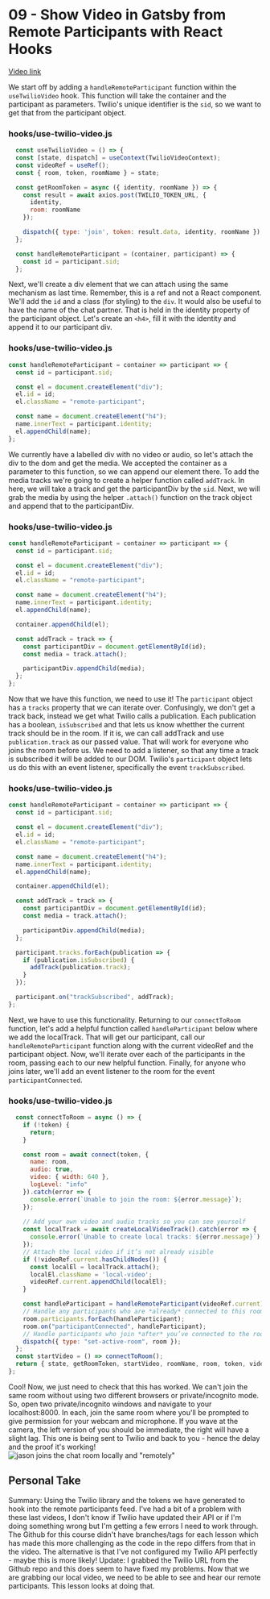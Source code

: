 # 09 - Show Video in Gatsby from Remote Participants with React Hooks

[Video link](https://egghead.io/lessons/gatsby-show-video-in-gatsby-from-remote-participants-with-react-hooks)

We start off by adding a `handleRemoteParticipant` function within the `useTwilioVideo` hook. This function will take the container and the participant as parameters.
Twilio's unique identifier is the `sid`, so we want to get that from the participant object.

### hooks/use-twilio-video.js

```jsx
  const useTwilioVideo = () => {
  const [state, dispatch] = useContext(TwilioVideoContext);
  const videoRef = useRef();
  const { room, token, roomName } = state; 

  const getRoomToken = async ({ identity, roomName }) => {
    const result = await axios.post(TWILIO_TOKEN_URL, {
      identity,
      room: roomName
    });

    dispatch({ type: 'join', token: result.data, identity, roomName });
  };

  const handleRemoteParticipant = (container, participant) => {
    const id = participant.sid;
  };
```

Next, we'll create a div element that we can attach using the same mechanism as last time. Remember, this is a ref and not a React component. We'll add the `id` and a class (for styling) to the `div`.
It would also be useful to have the name of the chat partner. That is held in the identity property of the participant object. Let's create an `<h4>`, fill it with the identity and append it to our participant div.

### hooks/use-twilio-video.js

```jsx
const handleRemoteParticipant = container => participant => {
  const id = participant.sid;

  const el = document.createElement("div");
  el.id = id;
  el.className = "remote-participant";

  const name = document.createElement("h4");
  name.innerText = participant.identity;
  el.appendChild(name);
};
```

We currently have a labelled div with no video or audio, so let's attach the div to the dom and get the media.
We accepted the container as a parameter to this function, so we can append our element there.
To add the media tracks we're going to create a helper function called `addTrack`. In here, we will take a track and get the participantDiv by the `sid`. Next, we will grab the media by using the helper `.attach()` function on the track object and append that to the participantDiv.

### hooks/use-twilio-video.js

```jsx
const handleRemoteParticipant = container => participant => {
  const id = participant.sid;

  const el = document.createElement("div");
  el.id = id;
  el.className = "remote-participant";

  const name = document.createElement("h4");
  name.innerText = participant.identity;
  el.appendChild(name);

  container.appendChild(el);

  const addTrack = track => {
    const participantDiv = document.getElementById(id);
    const media = track.attach();

    participantDiv.appendChild(media);
  };
};
```

Now that we have this function, we need to use it! The `participant` object has a `tracks` property that we can iterate over. Confusingly, we don't get a track back, instead we get what Twilio calls a publication. Each publication has a boolean, `isSubscribed` and that lets us know whetther the current track should be in the room. If it is, we can call addTrack and use `publication.track` as our passed value.
That will work for everyone who joins the room before us. We need to add a listener, so that any time a track is subscribed it will be added to our DOM. Twilio's `participant` object lets us do this with an event listener, specifically the event `trackSubscribed`.

### hooks/use-twilio-video.js

```jsx
const handleRemoteParticipant = container => participant => {
  const id = participant.sid;

  const el = document.createElement("div");
  el.id = id;
  el.className = "remote-participant";

  const name = document.createElement("h4");
  name.innerText = participant.identity;
  el.appendChild(name);

  container.appendChild(el);

  const addTrack = track => {
    const participantDiv = document.getElementById(id);
    const media = track.attach();

    participantDiv.appendChild(media);
  };

  participant.tracks.forEach(publication => {
    if (publication.isSubscribed) {
      addTrack(publication.track);
    }
  });

  participant.on("trackSubscribed", addTrack);
};
```

Next, we have to use this functionality. Returning to our `connectToRoom` function, let's add a helpful function called `handleParticipant` below where we add the localTrack. That will get our participant, call our `handleRemoteParticipant` function along with the current videoRef and the participant object.
Now, we'll iterate over each of the participants in the room, passing each to our new helpful function. Finally, for anyone who joins later, we'll add an event listener to the room for the event `participantConnected`.

### hooks/use-twilio-video.js

```jsx
  const connectToRoom = async () => {
    if (!token) {
      return;
    }

    const room = await connect(token, {
      name: room,
      audio: true,
      video: { width: 640 },
      logLevel: "info"
    }).catch(error => {
      console.error(`Unable to join the room: ${error.message}`);
    });
    
    // Add your own video and audio tracks so you can see yourself
    const localTrack = await createLocalVideoTrack().catch(error => {
      console.error(`Unable to create local tracks: ${error.message}`);
    });
    // Attach the local video if it’s not already visible
    if (!videoRef.current.hasChildNodes()) {
      const localEl = localTrack.attach();
      localEl.className = 'local-video';
      videoRef.current.appendChild(localEl);
    }

    const handleParticipant = handleRemoteParticipant(videoRef.current);
    // Handle any participants who are *already* connected to this room
    room.participants.forEach(handleParticipant);
    room.on("participantConnected", handleParticipant);
    // Handle participants who join *after* you’ve connected to the room
    dispatch({ type: "set-active-room", room });
  };
  const startVideo = () => connectToRoom(); 
  return { state, getRoomToken, startVideo, roomName, room, token, videoRef };
};
```

Cool! Now, we just need to check that this has worked. We can't join the same room without using two different browsers or private/incognito mode.
So, open two private/incognito windows and navigate to your localhost:8000. In each, join the same room where you'll be prompted to give permission for your webcam and microphone.
If you wave at the camera, the left version of you should be immediate, the right will have a slight lag. This one is being sent to Twilio and back to you - hence the delay and the proof it's working!
![jason joins the chat room locally and "remotely"](https://res.cloudinary.com/dg3gyk0gu/image/upload/v1576277267/transcript-images/gatsby-show-video-in-gatsby-from-remote-participants-with-react-hooks-jason-joins-twice.jpg)

## Personal Take

Summary: Using the Twilio library and the tokens we have generated to hook into the remote participants feed. I've had a bit of a problem with these last videos, I don't know if Twilio have updated their API or if I'm doing something wrong but I'm getting a few errors I need to work through. The Github for this course didn't have branches/tags for each lesson which has made this more challenging as the code in the repo differs from that in the video. The alternative is that I've not configured my Twilio API perfectly - maybe this is more likely! Update: I grabbed the Twilio URL from the Github repo and this does seem to have fixed my problems.
Now that we are grabbing our local video, we need to be able to see and hear our remote participants. This lesson looks at doing that.
